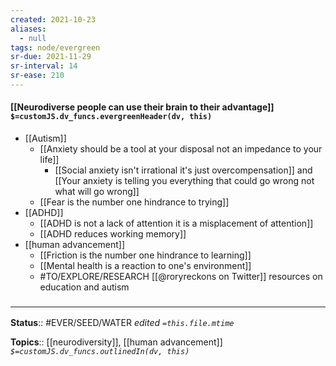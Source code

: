 ```yaml
---
created: 2021-10-23
aliases:
  - null
tags: node/evergreen
sr-due: 2021-11-29
sr-interval: 14
sr-ease: 210
---
```

#### [[Neurodiverse people can use their brain to their advantage]] `$=customJS.dv_funcs.evergreenHeader(dv, this)`

- [[Autism]]
    - [[Anxiety should be a tool at your disposal not an impedance to your life]]
        - [[Social anxiety isn't irrational it's just overcompensation]] and [[Your anxiety is telling you everything that could go wrong not what will go wrong]]
    - [[Fear is the number one hindrance to trying]]
- [[ADHD]]
	- [[ADHD is not a lack of attention it is a misplacement of attention]]
	- [[ADHD reduces working memory]]
- [[human advancement]]
    - [[Friction is the number one hindrance to learning]]
    - [[Mental health is a reaction to one's environment]]
    - #TO/EXPLORE/RESEARCH [[@roryreckons on Twitter]] resources on education and autism

### <hr class="footnote"/>

**Status**:: #EVER/SEED/WATER 
*edited `=this.file.mtime`*

**Topics**:: [[neurodiversity]], [[human advancement]]
*`$=customJS.dv_funcs.outlinedIn(dv, this)`*
